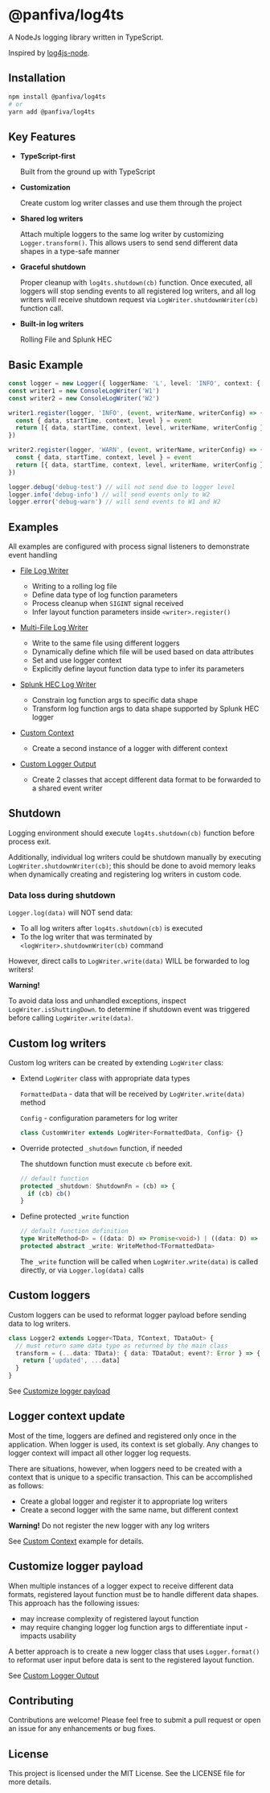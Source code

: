 # @panfiva/log4ts

A NodeJs logging library written in TypeScript.

Inspired by [log4js-node](https://log4js-node.github.io/log4js-node).

## Installation

```bash
npm install @panfiva/log4ts
# or
yarn add @panfiva/log4ts
```

## Key Features

- **TypeScript-first**

  Built from the ground up with TypeScript

- **Customization**

  Create custom log writer classes and use them through the project

- **Shared log writers**

  Attach multiple loggers to the same log writer by customizing `Logger.transform()`.
  This allows users to send send different data shapes in a type-safe manner

- **Graceful shutdown**

  Proper cleanup with `log4ts.shutdown(cb)` function. Once executed, all loggers will stop
  sending events to all registered log writers, and all log writers will receive shutdown
  request via `LogWriter.shutdownWriter(cb)` function call.

- **Built-in log writers**

  Rolling File and Splunk HEC

## Basic Example

```ts
const logger = new Logger({ loggerName: 'L', level: 'INFO', context: { label: 'test' } })
const writer1 = new ConsoleLogWriter('W1')
const writer2 = new ConsoleLogWriter('W2')

writer1.register(logger, 'INFO', (event, writerName, writerConfig) => {
  const { data, startTime, context, level } = event
  return [{ data, startTime, context, level, writerName, writerConfig }]
})

writer2.register(logger, 'WARN', (event, writerName, writerConfig) => {
  const { data, startTime, context, level } = event
  return [{ data, startTime, context, level, writerName, writerConfig }]
})

logger.debug('debug-test') // will not send due to logger level
logger.info('debug-info') // will send events only to W2
logger.error('debug-warn') // will send events to W1 and W2
```

## Examples

All examples are configured with process signal listeners to demonstrate event handling

- [File Log Writer](./src/examples/file.ts)

  - Writing to a rolling log file
  - Define data type of log function parameters
  - Process cleanup when `SIGINT` signal received
  - Infer layout function parameters inside `<writer>.register()`

- [Multi-File Log Writer](./src/examples/multiFile.ts)

  - Write to the same file using different loggers
  - Dynamically define which file will be used based on data attributes
  - Set and use logger context
  - Explicitly define layout function data type to infer its parameters

- [Splunk HEC Log Writer](./src/examples/splunkHec.ts)

  - Constrain log function args to specific data shape
  - Transform log function args to data shape supported by Splunk HEC logger

- [Custom Context](src/examples/customContext.ts)

  - Create a second instance of a logger with different context

- [Custom Logger Output](src/examples/customLoggerOutput.ts)

  - Create 2 classes that accept different data format to be
    forwarded to a shared event writer

## Shutdown

Logging environment should execute `log4ts.shutdown(cb)` function before process exit.

Additionally, individual log writers could be shutdown manually by executing
`LogWriter.shutdownWriter(cb)`; this should be done to avoid memory leaks when
dynamically creating and registering log writers in custom code.

### Data loss during shutdown

`Logger.log(data)` will NOT send data:

- To all log writers after `log4ts.shutdown(cb)` is executed
- To the log writer that was terminated by `<logWriter>.shutdownWriter(cb)` command

However, direct calls to `LogWriter.write(data)` WILL be forwarded to log writers!

**Warning!**

To avoid data loss and unhandled exceptions, inspect `LogWriter.isShuttingDown`.
to determine if shutdown event was triggered before calling `LogWriter.write(data)`.

## Custom log writers

Custom log writers can be created by extending `LogWriter` class:

- Extend `LogWriter` class with appropriate data types

  `FormattedData` - data that will be received by `LogWriter.write(data)` method

  `Config` - configuration parameters for log writer

  ```ts
  class CustomWriter extends LogWriter<FormattedData, Config> {}
  ```

- Override protected `_shutdown` function, if needed

  The shutdown function must execute `cb` before exit.

  ```ts
  // default function
  protected _shutdown: ShutdownFn = (cb) => {
    if (cb) cb()
  }
  ```

- Define protected `_write` function

  ```ts
  // default function definition
  type WriteMethod<D> = ((data: D) => Promise<void>) | ((data: D) => void)
  protected abstract _write: WriteMethod<TFormattedData>
  ```

  The `_write` function will be called when `LogWriter.write(data)`
  is called directly, or via `Logger.log(data)` calls

## Custom loggers

Custom loggers can be used to reformat logger payload before sending data
to log writers.

```ts
class Logger2 extends Logger<TData, TContext, TDataOut> {
  // must return same data type as returned by the main class
  transform = (...data: TData): { data: TDataOut; event?: Error } => {
    return ['updated', ...data]
  }
}
```

See [Customize logger payload](./README.md#customize-logger-payload)

## Logger context update

Most of the time, loggers are defined and registered only once in the application.
When logger is used, its context is set globally. Any changes to logger context will
impact all other logger log requests.

There are situations, however, when loggers need to be created with a context that is
unique to a specific transaction. This can be accomplished as follows:

- Create a global logger and register it to appropriate log writers
- Create a second logger with the same name, but different context

**Warning!** Do not register the new logger with any log writers

See [Custom Context](src/examples/customContext.ts) example for details.

## Customize logger payload

When multiple instances of a logger expect to receive different data formats,
registered layout function must be to handle different data shapes. This approach
has the following issues:

- may increase complexity of registered layout function
- may require changing logger log function args to differentiate input - impacts usability

A better approach is to create a new logger class that uses `Logger.format()` to reformat
user input before data is sent to the registered layout function.

See [Custom Logger Output](src/examples/customLoggerOutput.ts)

## Contributing

Contributions are welcome! Please feel free to submit a pull request
or open an issue for any enhancements or bug fixes.

## License

This project is licensed under the MIT License. See the LICENSE file for more details.
